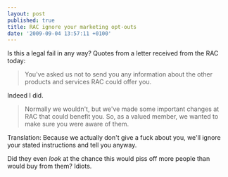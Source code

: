 ```yaml
---
layout: post
published: true
title: RAC ignore your marketing opt-outs
date: '2009-09-04 13:57:11 +0100'
---
```


Is this a legal fail in any way? Quotes from a letter received from the
RAC today:

> You've asked us not to send you any information about the other
> products and services RAC could offer you.

Indeed I did.

> Normally we wouldn't, but we've made some important changes at RAC
> that could benefit you. So, as a valued member, we wanted to make sure
> you were aware of them.

Translation: Because we actually don't give a fuck about you, we'll
ignore your stated instructions and tell you anyway.

Did they even *look* at the chance this would piss off more people than
would buy from them? Idiots.
